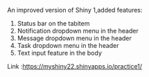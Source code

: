 
An improved version of Shiny 1,added features:

1. Status bar on the tabitem
2. Notification dropdown menu in the header
3. Message dropdown menu in the header
4. Task dropdown menu in the header
5. Text input feature in the body

Link :https://myshiny22.shinyapps.io/practice1/
